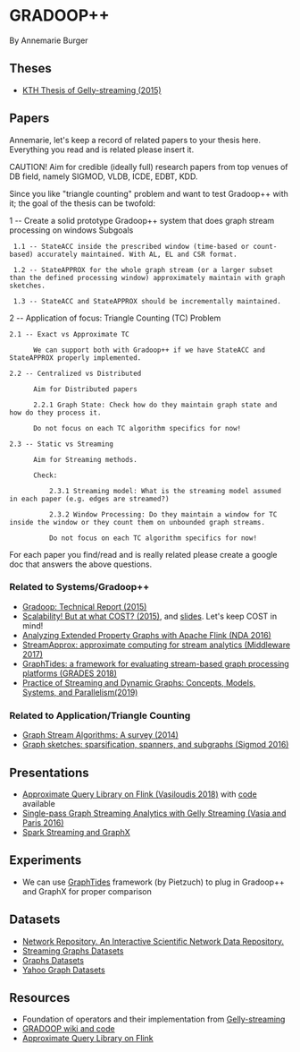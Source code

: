 # GRADOOP++ #
By Annemarie Burger

## Theses 
- [KTH Thesis of Gelly-streaming (2015)](http://www.diva-portal.org/smash/get/diva2:830662/FULLTEXT01.pdf)

## Papers ##
Annemarie, let's keep a record of related papers to your thesis here. Everything you read and is related please insert it. 

CAUTION! Aim for credible (ideally full) research papers from top venues of DB field, namely SIGMOD, VLDB, ICDE, EDBT, KDD.

Since you like "triangle counting" problem and want to test Gradoop++ with it; the goal of the thesis can be twofold:

1 -- Create a solid prototype Gradoop++ system that does graph stream processing on windows
     Subgoals
     
     1.1 -- StateACC inside the prescribed window (time-based or count-based) accurately maintained. With AL, EL and CSR format.
     
     1.2 -- StateAPPROX for the whole graph stream (or a larger subset than the defined processing window) approximately maintain with graph sketches.
     
     1.3 -- StateACC and StateAPPROX should be incrementally maintained.
     
2 -- Application of focus: Triangle Counting (TC) Problem

    2.1 -- Exact vs Approximate TC
          
          We can support both with Gradoop++ if we have StateACC and StateAPPROX properly implemented.
    
    2.2 -- Centralized vs Distributed
          
          Aim for Distributed papers
          
          2.2.1 Graph State: Check how do they maintain graph state and how do they process it. 
          
          Do not focus on each TC algorithm specifics for now!
          
    2.3 -- Static vs Streaming
    
          Aim for Streaming methods. 
          
          Check:
          
              2.3.1 Streaming model: What is the streaming model assumed in each paper (e.g. edges are streamed?) 
              
              2.3.2 Window Processing: Do they maintain a window for TC inside the window or they count them on unbounded graph streams. 
              
              Do not focus on each TC algorithm specifics for now!
              
  For each paper you find/read and is really related please create a google doc that answers the above questions.

### Related to Systems/Gradoop++ ###
- [Gradoop: Technical Report (2015)](https://www.dropbox.com/s/kg49nz8z3kcfa19/GradoopTR.pdf?dl=0)
- [Scalability! But at what COST? (2015)](https://www.usenix.org/system/files/conference/hotos15/hotos15-paper-mcsherry.pdf), and  [slides](https://www.usenix.org/system/files/conference/hotos15/hotos15-paper-mcsherry.pdf). Let's keep COST in mind!
- [Analyzing Extended Property Graphs with Apache Flink (NDA 2016)](https://dbs.uni-leipzig.de/file/EPGM.pdf)
- [StreamApprox: approximate computing for stream analytics (Middleware 2017)](https://dl.acm.org/doi/abs/10.1145/3135974.3135989)
- [GraphTides: a framework for evaluating stream-based graph processing platforms (GRADES 2018)](https://dl.acm.org/doi/pdf/10.1145/3210259.3210262)
- [Practice of Streaming and Dynamic Graphs: Concepts, Models, Systems, and Parallelism(2019)](https://arxiv.org/pdf/1912.12740.pdf)

### Related to Application/Triangle Counting ###
- [Graph Stream Algorithms: A survey (2014)](https://people.cs.umass.edu/~mcgregor/papers/13-graphsurvey.pdf)
- [Graph sketches: sparsification, spanners, and subgraphs (Sigmod 2016)](https://dl.acm.org/doi/pdf/10.1145/2213556.2213560)


## Presentations ##
- [Approximate Query Library on Flink (Vasiloudis 2018)](https://www.dropbox.com/s/vd4xhamcnbvwfou/Flink%20Seattle%20Meetup.pdf?dl=0) with [code](https://github.com/tlindener/ApproximateQueries/) available
- [Single-pass Graph Streaming Analytics with Gelly Streaming (Vasia and Paris 2016)](https://www.dropbox.com/s/9ug1s0emf9aozg8/single-pass-graph-stream-analytics-gelly-streaming.pdf?dl=0)
- [Spark Streaming and GraphX](http://ictlabs-summer-school.sics.se/2016/slides/spark_streaming_graphx.pdf)

## Experiments ##
- We can use [GraphTides](https://graphtides.github.io/) framework (by Pietzuch) to plug in Gradoop++ and GraphX for proper comparison

## Datasets ##
- [Network Repository. An Interactive Scientific Network Data Repository.](http://networkrepository.com/index.php)
- [Streaming Graphs Datasets](https://www.eecs.wsu.edu/~yyao/StreamingGraphs.html)
- [Graphs Datasets](https://sites.google.com/site/xiaomengsite/research/resources/graph-dataset)
- [Yahoo Graph Datasets](https://webscope.sandbox.yahoo.com/catalog.php?datatype=g&guccounter=1)

## Resources ##
- Foundation of operators and their implementation from [Gelly-streaming](https://github.com/vasia/gelly-streaming)
- [GRADOOP wiki and code](https://github.com/dbs-leipzig/gradoop/wiki)
- [Approximate Query Library on Flink](https://github.com/tlindener/ApproximateQueries/)
